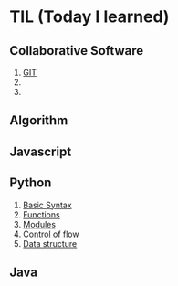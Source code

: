 # TIL (Today I learned)

## Collaborative Software

1. [GIT](https://github.com/SurinSeong/TIL/blob/72591632598dd8b1e944c8b497576a58d45e591a/Collaborative%20Software/git.md)
2. 
3. 

## Algorithm

## Javascript

## Python
1. [Basic Syntax](https://github.com/SurinSeong/TIL/blob/14958aa50937e10c8838cf0c6ff708ff544437b7/Python/Basic-Syntax.md)
2. [Functions](https://github.com/SurinSeong/TIL/blob/877c84a0134c41f88d59fe8695606c9c2dfa2198/Python/Functions.md)
3. [Modules](https://github.com/SurinSeong/TIL/blob/a55f5a6db108366deab0d356e3bf11796bb9c12b/Python/Modules.md)
4. [Control of flow](https://github.com/SurinSeong/TIL/blob/a0d660d796717f4b0e9b0aec7188c1c15060b976/Python/Control_of_flow.md)
5. [Data structure](https://github.com/SurinSeong/TIL/blob/067c67edb7fadfae1626f9a09266663004c63ada/Python/Data_structure.md)


## Java
